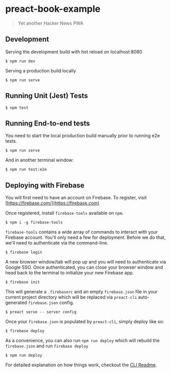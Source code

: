 # preact-book-example

> Yet another Hacker News PWA

## Development

Serving the development build with hot reload on localhost:8080

```
$ npm run dev
```

Serving a production build locally

```
$ npm run serve
```

## Running Unit (Jest) Tests

```
$ npm test
```

## Running End-to-end tests

You need to start the local production build manually prior to running e2e tests.

```
$ npm run serve
```

And in another terminal window:

```
$ npm run test:e2e
```

## Deploying with Firebase

You will first need to have an account on Firebase. To register, visit [https://firebase.com/](https://firebase.com)

Once registered, install `firebase-tools` available on `npm`.

```
$ npm i -g firebase-tools
```

`firebase-tools` contains a wide array of commands to interact with your Firebase account. You'll only need a few for deployment. Before we do that, we'll need to authenticate via the command-line.

```
$ firebase login
```

A new browser window/tab will pop up and you will need to authenticate via Google SSO. Once authenticated, you can close your browser window and head back to the terminal to initialize your new Firebase app.

```
$ firebase init
```

This will generate a `.firebaserc` and an empty `firebase.json` file in your current project directory which will be replaced via `preact-cli` auto-generated `firebase.json` config.

```
$ preact serve -- server config
```

Once your `firebase.json` is populated by `preact-cli`, simply deploy like so:

```
$ firebase deploy
```

As a convenience, you can also run `npm run deploy` which will rebuild the `firebase.json` and run `firebase deploy`

```
$ npm run deploy
```

For detailed explanation on how things work, checkout the [CLI Readme](https://github.com/developit/preact-cli/blob/master/README.md).
